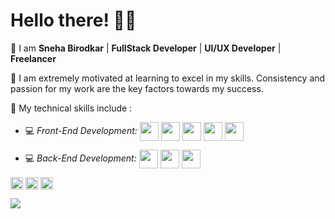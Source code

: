 # Hello there! 👋🏻

📌 I am **Sneha Birodkar** | **FullStack Developer** | **UI/UX Developer** | **Freelancer**

📌 I am extremely motivated at learning to excel in my skills. Consistency and passion for my work are the key factors towards my success.

📌 My technical skills include :


 - 💻 *Front-End Development:* <img align="center" height="30" src="https://img.icons8.com/color/144/000000/html-5.png"/> <img align="center" height="30" src="https://img.icons8.com/color/144/000000/css3.png"/> <img align="center" height="30" src="https://img.icons8.com/color/144/000000/javascript.png"/> <img align="center" height="30" src="https://img.icons8.com/ultraviolet/480/000000/react.png"/> <img align="center" height="30" src="https://img.icons8.com/color/48/000000/typescript.png" />

 - 💻 *Back-End Development:*  <img align="center" height="30" src="https://user-images.githubusercontent.com/69760792/121766706-a67ec180-cb71-11eb-923d-69fc323bafa4.png"/>  <img align="center" height="30" src="https://img.icons8.com/color/48/000000/mongodb.png"/> <img align="center" height="30" src="https://img.icons8.com/color/48/000000/php.png"/>


[<img align="center" height="20" src="https://img.icons8.com/color/48/000000/hot-article.png">](https://hashnode.com/@snehabirodkar)
[<img align="center" height="20" src="https://img.icons8.com/color/144/000000/linkedin.png">](https://www.linkedin.com/in/snehabirodkar/)
[<img align="center" height="20" src="https://img.icons8.com/fluent/144/000000/twitter.png">](https://twitter.com/SnehaBirodkar)

![](https://visitor-badge.glitch.me/badge?page_id=snehabirodkar.snehabirodkar)


